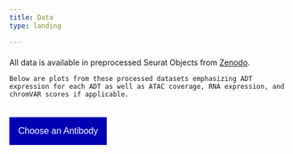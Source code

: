 ```yaml
---
title: Data
type: landing

---
```

<!DOCTYPE html>
<html>
<head>
<style>
/* Dropdown Button */
.dropdown-button {
    background-color: #0000b3;
    color: white;
    padding: 16px;
    font-size: 16px;
    border: none;
}
.dropdown {
    position: relative;
    display: inline-block;
    margin-top: 20px; /* Add space above the dropdown */
}
/* Dropdown Content (Hidden by Default) */
.dropdown-list {
    display: none;
    position: absolute;
    background-color: #f1f1f1;
    min-width: 160px;
    box-shadow: 0px 8px 16px 0px rgba(0,0,0,0.2);
    z-index: 1;
}
/* Links inside the dropdown */
.dropdown-list a {
    color: black;
    padding: 12px 16px;
    text-decoration: none;
    display: block;
    font-family: verdana;
}
/* Change color of dropdown links on hover */
.dropdown-list a:hover {
    background-color: #ddd;
}
/* Show the dropdown list on hover */
.dropdown:hover .dropdown-list {
    display: block;
}
/* Change the background color of the dropdown button when the dropdown list is shown */
.dropdown:hover .dropdown-button {
    background-color: #6666ff;
}
.content {
    margin-top: 20px; /* Add space below the dropdown */
}
</style>
</head>
<body>
<div class="content">
    All data is available in preprocessed Seurat Objects from <a href="https://zenodo.org/record/7754315">Zenodo</a>.

    Below are plots from these processed datasets emphasizing ADT expression for each ADT as well as ATAC coverage, RNA expression, and chromVAR scores if applicable.
</div>

<div class="dropdown">
    <button class="dropdown-button">Choose an Antibody</button>
    <div class="dropdown-list">
        <a href="sox2/">SOX2</a>
        <a href="gli3/">GLI3</a>
        <a href="#">TBR1</a>
    </div>
</div>

</body>
</html>
